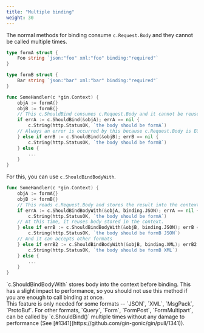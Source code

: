 ```yaml
---
title: "Multiple binding"
weight: 30
---
```

The normal methods for binding consume `c.Request.Body` and they
cannot be called multiple times.

```go
type formA struct {
	Foo string `json:"foo" xml:"foo" binding:"required"`
}

type formB struct {
	Bar string `json:"bar" xml:"bar" binding:"required"`
}

func SomeHandler(c *gin.Context) {
	objA := formA{}
	objB := formB{}
	// This c.ShouldBind consumes c.Request.Body and it cannot be reused.
	if errA := c.ShouldBind(&objA); errA == nil {
		c.String(http.StatusOK, `the body should be formA`)
	// Always an error is occurred by this because c.Request.Body is EOF now.
	} else if errB := c.ShouldBind(&objB); errB == nil {
		c.String(http.StatusOK, `the body should be formB`)
	} else {
		...
	}
}
```

For this, you can use `c.ShouldBindBodyWith`.

```go
func SomeHandler(c *gin.Context) {
	objA := formA{}
	objB := formB{}
	// This reads c.Request.Body and stores the result into the context.
	if errA := c.ShouldBindBodyWith(&objA, binding.JSON); errA == nil {
		c.String(http.StatusOK, `the body should be formA`)
	// At this time, it reuses body stored in the context.
	} else if errB := c.ShouldBindBodyWith(&objB, binding.JSON); errB == nil {
		c.String(http.StatusOK, `the body should be formB JSON`)
	// And it can accepts other formats
	} else if errB2 := c.ShouldBindBodyWith(&objB, binding.XML); errB2 == nil {
		c.String(http.StatusOK, `the body should be formB XML`)
	} else {
		...
	}
}
```

<div class="info"> `c.ShouldBindBodyWith` stores body into the context before binding. This has
a slight impact to performance, so you should not use this method if you are
enough to call binding at once.</div>

<div class="info">This feature is only needed for some formats -- `JSON`, `XML`, `MsgPack`,
`ProtoBuf`. For other formats, `Query`, `Form`, `FormPost`, `FormMultipart`,
can be called by `c.ShouldBind()` multiple times without any damage to
performance (See [#1341](https://github.com/gin-gonic/gin/pull/1341)).</div>
